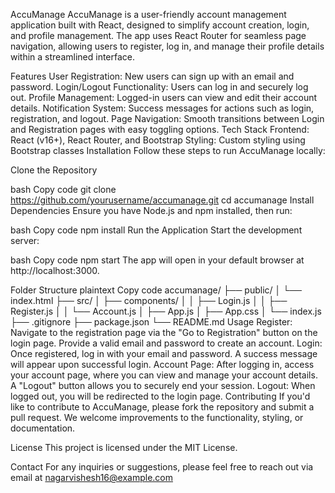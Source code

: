 AccuManage
AccuManage is a user-friendly account management application built with React, designed to simplify account creation, login, and profile management. The app uses React Router for seamless page navigation, allowing users to register, log in, and manage their profile details within a streamlined interface.

Features
User Registration: New users can sign up with an email and password.
Login/Logout Functionality: Users can log in and securely log out.
Profile Management: Logged-in users can view and edit their account details.
Notification System: Success messages for actions such as login, registration, and logout.
Page Navigation: Smooth transitions between Login and Registration pages with easy toggling options.
Tech Stack
Frontend: React (v16+), React Router, and Bootstrap
Styling: Custom styling using Bootstrap classes
Installation
Follow these steps to run AccuManage locally:

Clone the Repository

bash
Copy code
git clone https://github.com/yourusername/accumanage.git
cd accumanage
Install Dependencies Ensure you have Node.js and npm installed, then run:

bash
Copy code
npm install
Run the Application Start the development server:

bash
Copy code
npm start
The app will open in your default browser at http://localhost:3000.

Folder Structure
plaintext
Copy code
accumanage/
├── public/
│   └── index.html
├── src/
│   ├── components/
│   │   ├── Login.js
│   │   ├── Register.js
│   │   └── Account.js
│   ├── App.js
│   ├── App.css
│   └── index.js
├── .gitignore
├── package.json
└── README.md
Usage
Register: Navigate to the registration page via the "Go to Registration" button on the login page. Provide a valid email and password to create an account.
Login: Once registered, log in with your email and password. A success message will appear upon successful login.
Account Page: After logging in, access your account page, where you can view and manage your account details. A "Logout" button allows you to securely end your session.
Logout: When logged out, you will be redirected to the login page.
Contributing
If you'd like to contribute to AccuManage, please fork the repository and submit a pull request. We welcome improvements to the functionality, styling, or documentation.

License
This project is licensed under the MIT License.

Contact
For any inquiries or suggestions, please feel free to reach out via email at nagarvishesh16@example.com